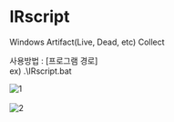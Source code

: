 # IRscript
Windows Artifact(Live, Dead, etc) Collect <br>


사용방법 : [프로그램 경로] <br>
ex) .\IRscript.bat <br>

![1](https://user-images.githubusercontent.com/85146195/211486310-a4f2c4af-bb2d-45b1-b0b8-75a141cabc48.png)
<br><br>
![2](https://user-images.githubusercontent.com/85146195/211486908-a77003ed-6196-47ae-86cf-f0e70103e481.png)
<br>
